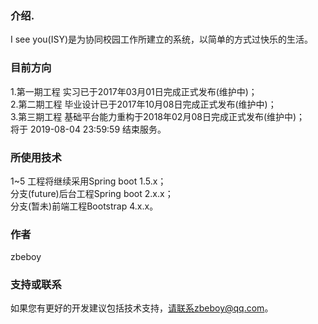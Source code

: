 ### 介绍.
I see you(ISY)是为协同校园工作所建立的系统，以简单的方式过快乐的生活。

### 目前方向
1.第一期工程 实习已于2017年03月01日完成正式发布(维护中)；  
2.第二期工程 毕业设计已于2017年10月08日完成正式发布(维护中)；  
3.第三期工程 基础平台能力重构于2018年02月08日完成正式发布(维护中)；  
将于 2019-08-04 23:59:59 结束服务。

### 所使用技术
1~5 工程将继续采用Spring boot 1.5.x；  
分支(future)后台工程Spring boot 2.x.x；  
分支(暂未)前端工程Bootstrap 4.x.x。 

### 作者
zbeboy

### 支持或联系
如果您有更好的开发建议包括技术支持，请联系zbeboy@qq.com。
